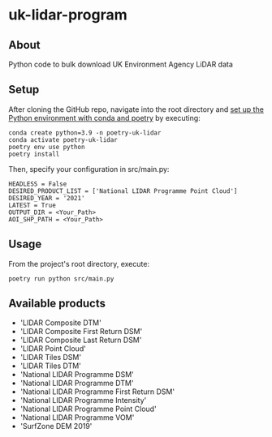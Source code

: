 # uk-lidar-program

## About

Python code to bulk download UK Environment Agency LiDAR data

## Setup

After cloning the GitHub repo, navigate into the root directory and [set up the Python environment with conda and poetry](https://felix11h.github.io/notes/ops/poetry.html) by executing:

    conda create python=3.9 -n poetry-uk-lidar
    conda activate poetry-uk-lidar
    poetry env use python
    poetry install

Then, specify your configuration in src/main.py:

    HEADLESS = False
    DESIRED_PRODUCT_LIST = ['National LIDAR Programme Point Cloud']
    DESIRED_YEAR = '2021'
    LATEST = True
    OUTPUT_DIR = <Your_Path>
    AOI_SHP_PATH = <Your_Path>

## Usage

From the project's root directory, execute: 

    poetry run python src/main.py

## Available products

- 'LIDAR Composite DTM'
- 'LIDAR Composite First Return DSM'
- 'LIDAR Composite Last Return DSM'
- 'LIDAR Point Cloud'
- 'LIDAR Tiles DSM'
- 'LIDAR Tiles DTM'
- 'National LIDAR Programme DSM'
- 'National LIDAR Programme DTM'
- 'National LIDAR Programme First Return DSM'
- 'National LIDAR Programme Intensity'
- 'National LIDAR Programme Point Cloud'
- 'National LIDAR Programme VOM'
- 'SurfZone DEM 2019'

<!---
## Original usage

    old_main.py ./assets/aoi/large_wrington.shp
    --odir
    ./assets/output_tiles
    --year
    2019
    --all-years
    --open-browser
    --browser
    firefox
    --verbose
    --national
--->